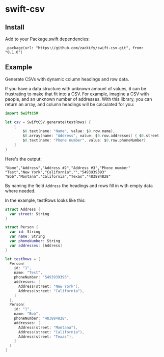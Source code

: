 # swift-csv

## Install

Add to your Package.swift dependencies:

```
.package(url: "https://github.com/zackify/swift-csv.git", from: "0.1.0")
```

## Example

Generate CSVs with dynamic column headings and row data.

If you have a data structure with unknown amount of values, it can be frustrating to make that fit into a CSV. For example, imagine a CSV with people, and an unknown number of addresses. With this library, you can return an array, and column headings will be calculated for you:

```swift
import SwiftCSV

let csv = SwiftCSV.generate(testRows) {
    [
        $0.text(name: "Name", value: $0.row.name),
        $0.array(name: "Address", value: $0.row.addresses) { $0.street },
        $0.text(name: "Phone number", value: $0.row.phoneNumber)
    ]
}
```

Here's the output:

```
"Name","Address","Address #2","Address #3","Phone number"
"Test","New York","California","","5493939393"
"Bob","Montana","California","Texas","483884828"
```

By naming the field `Address` the headings and rows fill in with empty data where needed.

In the example, testRows looks like this:

```swift
struct Address {
  var street: String
}

struct Person {
  var id: String
  var name: String
  var phoneNumber: String
  var addresses: [Address]
}

let testRows = [
  Person(
    id: "1",
    name: "Test",
    phoneNumber: "5493939393",
    addresses: [
      Address(street: "New York"),
      Address(street: "California"),
    ]
  ),
  Person(
    id: "1",
    name: "Bob",
    phoneNumber: "483884828",
    addresses: [
      Address(street: "Montana"),
      Address(street: "California"),
      Address(street: "Texas"),
    ]
  )
]
```
